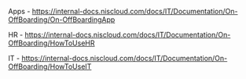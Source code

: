Apps - https://internal-docs.niscloud.com/docs/IT/Documentation/On-OffBoarding/On-OffBoardingApp

HR - https://internal-docs.niscloud.com/docs/IT/Documentation/On-OffBoarding/HowToUseHR

IT - https://internal-docs.niscloud.com/docs/IT/Documentation/On-OffBoarding/HowToUseIT